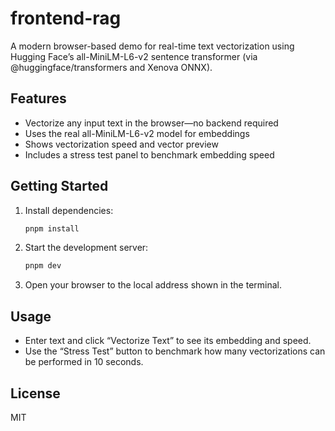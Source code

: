 # frontend-rag

A modern browser-based demo for real-time text vectorization using Hugging Face’s all-MiniLM-L6-v2 sentence transformer (via @huggingface/transformers and Xenova ONNX).

## Features

- Vectorize any input text in the browser—no backend required
- Uses the real all-MiniLM-L6-v2 model for embeddings
- Shows vectorization speed and vector preview
- Includes a stress test panel to benchmark embedding speed

## Getting Started

1. Install dependencies:
   ```bash
   pnpm install
   ```
2. Start the development server:
   ```bash
   pnpm dev
   ```
3. Open your browser to the local address shown in the terminal.

## Usage

- Enter text and click “Vectorize Text” to see its embedding and speed.
- Use the “Stress Test” button to benchmark how many vectorizations can be performed in 10 seconds.

## License

MIT
